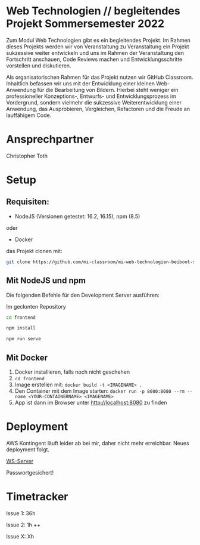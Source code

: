 # Web Technologien // begleitendes Projekt Sommersemester 2022

Zum Modul Web Technologien gibt es ein begleitendes Projekt. Im Rahmen dieses Projekts werden wir von Veranstaltung zu Veranstaltung ein Projekt sukzessive weiter entwickeln und uns im Rahmen der Veranstaltung den Fortschritt anschauen, Code Reviews machen und Entwicklungsschritte vorstellen und diskutieren.

Als organisatorischen Rahmen für das Projekt nutzen wir GitHub Classroom. Inhaltlich befassen wir uns mit der Entwicklung einer kleinen Web-Anwendung für die Bearbeitung von Bildern. Hierbei steht weniger ein professioneller Konzeptions-, Entwurfs- und Entwicklungsprozess im Vordergrund, sondern vielmehr die sukzessive Weiterentwicklung einer Anwendung, das Ausprobieren, Vergleichen, Refactoren und die Freude an lauffähigem Code.

# Ansprechpartner
Christopher Toth

# Setup
## Requisiten:
  - NodeJS (Versionen getestet: 16.2, 16.15), npm (8.5)

  oder

  - Docker

das Projekt clonen mit:
```sh
git clone https://github.com/mi-classroom/mi-web-technologien-beiboot-ss2022-SickxX.git
```
## Mit NodeJS und npm
Die folgenden Befehle für den Development Server ausführen:

Im geclonten Repository
```sh
cd frontend
```
```sh
npm install
```
```sh
npm run serve
```
## Mit Docker
1. Docker installieren, falls noch nicht geschehen
2. `cd frontend`
3. Image erstellen mit: `docker build -t <IMAGENAME> . `
4. Den Container mit dem Image starten: `docker run -p 8080:8080 --rm --name <YOUR-CONTAINERNAME> <IMAGENAME>`
5. App ist dann im Browser unter [http://localhost:8080](http://localhost:5000) zu finden

# Deployment
AWS Kontingent läuft leider ab bei mir, daher nicht mehr erreichbar. Neues deployment folgt.

[WS-Server](http://ec2-3-70-217-223.eu-central-1.compute.amazonaws.com/)

Passwortgesichert!

# Timetracker

Issue 1: 36h 

Issue 2: 1h ++

Issue X: Xh
